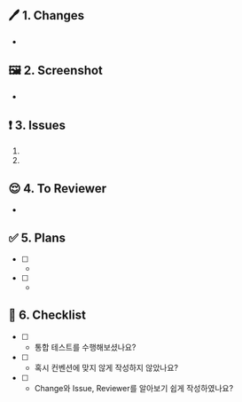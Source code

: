 ## 🖊️ 1. Changes

-

## 🖼️ 2. Screenshot

-

## ❗️ 3. Issues

1. 
2. 

## 😌 4. To Reviewer

-

## ✅ 5. Plans
- [ ] - 
- [ ] - 

## 🙌 6. Checklist
- [ ] - 통합 테스트를 수행해보셨나요?
- [ ] - 혹시 컨벤션에 맞지 않게 작성하지 않았나요?
- [ ] - Change와 Issue, Reviewer를 알아보기 쉽게 작성하였나요?
